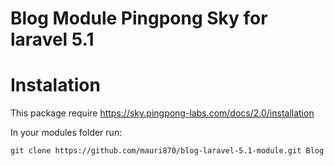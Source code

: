 # Blog Module Pingpong Sky for laravel 5.1


# Instalation

This package require https://sky.pingpong-labs.com/docs/2.0/installation


In your modules folder run:
<pre><code>git clone https://github.com/mauri870/blog-laravel-5.1-module.git Blog</code></pre>
